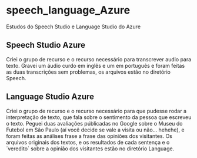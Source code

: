 # speech_language_Azure
Estudos do Speech Studio e Language Studio do Azure

## Speech Studio Azure

Criei o grupo de recurso e o recurso necessário para transcrever audio para texto. Gravei um áudio curdo em inglês e um em português e foram feitas as duas transcrições sem problemas, os arquivos estão no diretório Speech.

## Language Studio Azure

Criei o grupo de recurso e o recurso necessário para que pudesse rodar a interpretação de texto, que fala sobre o sentimento da pessoa que escreveu o texto. Peguei duas avaliações públicadas no Google sobre o Museu do Futebol em São Paulo (aí você decide se vale a visita ou não... hehehe), e foram feitas as análises frase a frase das opiniões dos visitantes. Os arquivos originais dos textos, e os resultados de cada sentença e o ´veredito´ sobre a opinião dos visitantes estão no diretório Language.